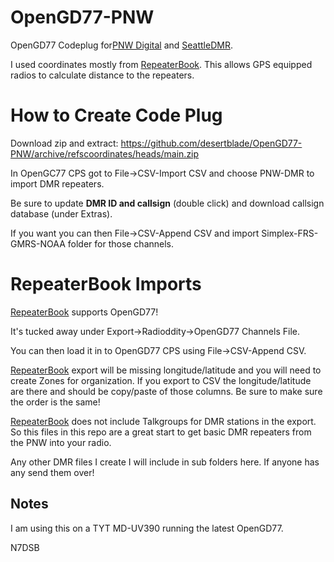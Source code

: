 # OpenGD77-PNW
OpenGD77 Codeplug for[PNW Digital](https://pnwdigital.net/) and [SeattleDMR](https://seattledmr.org/). 

I used coordinates mostly from [RepeaterBook](https://www.repeaterbook.com/). This allows GPS equipped radios to calculate distance to the repeaters.

# How to Create Code Plug

Download zip and extract: https://github.com/desertblade/OpenGD77-PNW/archive/refscoordinates/heads/main.zip

In OpenGC77 CPS got to File->CSV-Import CSV and choose PNW-DMR to import DMR repeaters.

Be sure to update **DMR ID and callsign** (double click) and download callsign database (under Extras).

If you want you can then File->CSV-Append CSV and import Simplex-FRS-GMRS-NOAA folder for those channels.

# RepeaterBook Imports

[RepeaterBook](https://www.repeaterbook.com/) supports OpenGD77! 

It's tucked away under Export->Radioddity->OpenGD77 Channels File.

You can then load it in to OpenGD77 CPS using File->CSV-Append CSV.

[RepeaterBook](https://www.repeaterbook.com/) export will be missing longitude/latitude and you will need to create Zones for organization. If you export to CSV the longitude/latitude are there and should be copy/paste of those columns. Be sure to make sure the order is the same!

[RepeaterBook](https://www.repeaterbook.com/) does not include Talkgroups for DMR stations in the export. So this files in this repo are a great start to get basic DMR repeaters from the PNW into your radio.

Any other DMR files I create I will include in sub folders here. If anyone has any send them over!

## Notes
I am using this on a TYT MD-UV390 running the latest OpenGD77.

N7DSB